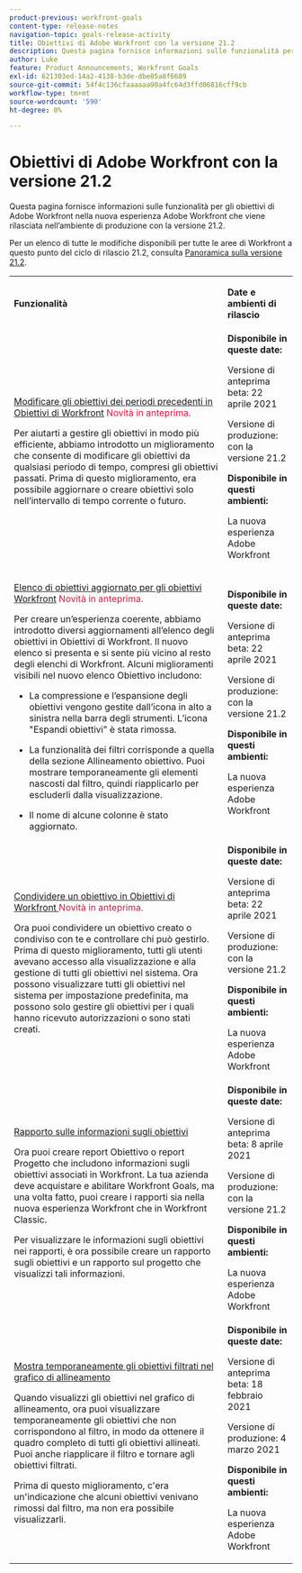 ```yaml
---
product-previous: workfront-goals
content-type: release-notes
navigation-topic: goals-release-activity
title: Obiettivi di Adobe Workfront con la versione 21.2
description: Questa pagina fornisce informazioni sulle funzionalità per gli obiettivi di Adobe Workfront nella nuova esperienza Adobe Workfront che viene rilasciata nell’ambiente di produzione con la versione 21.2.
author: Luke
feature: Product Announcements, Workfront Goals
exl-id: 621303ed-14a2-4138-b3de-dbe85a8f6689
source-git-commit: 54f4c136cfaaaaaa90a4fc64d3ffd06816cff9cb
workflow-type: tm+mt
source-wordcount: '590'
ht-degree: 0%

---
```


# Obiettivi di Adobe Workfront con la versione 21.2

Questa pagina fornisce informazioni sulle funzionalità per gli obiettivi di Adobe Workfront nella nuova esperienza Adobe Workfront che viene rilasciata nell’ambiente di produzione con la versione 21.2.

Per un elenco di tutte le modifiche disponibili per tutte le aree di Workfront a questo punto del ciclo di rilascio 21.2, consulta [Panoramica sulla versione 21.2](../../../../product-announcements/product-releases/21.2-release-activity/21-2-release-overview.md).

<table style="table-layout:auto"> 
 <col> 
 <col> 
 <tbody> 
  <tr> 
   <td> <p><strong>Funzionalità</strong> </p> </td> 
   <td> <p><strong>Date e ambienti di rilascio</strong> </p> </td> 
  </tr> 
  <tr data-mc-conditions=""> 
   <td> <p><a href="../../../../product-announcements/product-releases/goals-release-activity/goals-21.2-release/goals-apr-19.md#top" class="MCXref xref" xrefformat="{para}">Modificare gli obiettivi dei periodi precedenti in Obiettivi di Workfront</a> <span class="uitext" style="color: #dc143c;">Novità in anteprima.</span></p> <p>Per aiutarti a gestire gli obiettivi in modo più efficiente, abbiamo introdotto un miglioramento che consente di modificare gli obiettivi da qualsiasi periodo di tempo, compresi gli obiettivi passati. Prima di questo miglioramento, era possibile aggiornare o creare obiettivi solo nell’intervallo di tempo corrente o futuro.</p> </td> 
   <td><strong>Disponibile in queste date:</strong> <p>Versione di anteprima beta: 22 aprile 2021</p> <p>Versione di produzione: con la versione 21.2</p> <p><strong>Disponibile in questi ambienti:</strong> </p> <p>La nuova esperienza Adobe Workfront </p> </td> 
  </tr> 
  <tr data-mc-conditions=""> 
   <td> <p><a href="../../../../product-announcements/product-releases/goals-release-activity/goals-21.2-release/goals-apr-19.md#an" class="MCXref xref" xrefformat="{para}">Elenco di obiettivi aggiornato per gli obiettivi Workfront</a> <span class="uitext" style="color: #dc143c;">Novità in anteprima.</span></p> <p>Per creare un’esperienza coerente, abbiamo introdotto diversi aggiornamenti all’elenco degli obiettivi in Obiettivi di Workfront. Il nuovo elenco si presenta e si sente più vicino al resto degli elenchi di Workfront. Alcuni miglioramenti visibili nel nuovo elenco Obiettivo includono:</p> 
    <ul> 
     <li> <p>La compressione e l’espansione degli obiettivi vengono gestite dall’icona in alto a sinistra nella barra degli strumenti. L’icona "Espandi obiettivi" è stata rimossa.</p> </li> 
     <li> <p>La funzionalità dei filtri corrisponde a quella della sezione Allineamento obiettivo. Puoi mostrare temporaneamente gli elementi nascosti dal filtro, quindi riapplicarlo per escluderli dalla visualizzazione.</p> </li> 
     <li> <p>Il nome di alcune colonne è stato aggiornato.</p> </li> 
    </ul> </td> 
   <td><strong>Disponibile in queste date:</strong> <p>Versione di anteprima beta: 22 aprile 2021</p> <p>Versione di produzione: con la versione 21.2</p> <p><strong>Disponibile in questi ambienti:</strong> </p> <p>La nuova esperienza Adobe Workfront </p> </td> 
  </tr> 
  <tr data-mc-conditions=""> 
   <td> <p><a href="../../../../product-announcements/product-releases/goals-release-activity/goals-21.2-release/goals-apr-19.md#share" class="MCXref xref" xrefformat="{para}">Condividere un obiettivo in Obiettivi di Workfront </a> <span class="uitext" style="color: #dc143c;">Novità in anteprima.</span></p> <p>Ora puoi condividere un obiettivo creato o condiviso con te e controllare chi può gestirlo. Prima di questo miglioramento, tutti gli utenti avevano accesso alla visualizzazione e alla gestione di tutti gli obiettivi nel sistema. Ora possono visualizzare tutti gli obiettivi nel sistema per impostazione predefinita, ma possono solo gestire gli obiettivi per i quali hanno ricevuto autorizzazioni o sono stati creati.</p> </td> 
   <td><strong>Disponibile in queste date:</strong> <p>Versione di anteprima beta: 22 aprile 2021</p> <p>Versione di produzione: con la versione 21.2</p> <p><strong>Disponibile in questi ambienti:</strong> </p> <p>La nuova esperienza Adobe Workfront </p> </td> 
  </tr> 
  <tr data-mc-conditions=""> 
   <td> <p><a href="../../../../product-announcements/product-releases/goals-release-activity/goals-21.2-release/goals-apr-5.md#top" class="MCXref xref" xrefformat="{para}">Rapporto sulle informazioni sugli obiettivi</a> </p> <p>Ora puoi creare report Obiettivo o report Progetto che includono informazioni sugli obiettivi associati in Workfront. La tua azienda deve acquistare e abilitare Workfront Goals, ma una volta fatto, puoi creare i rapporti sia nella nuova esperienza Workfront che in Workfront Classic.</p> <p>Per visualizzare le informazioni sugli obiettivi nei rapporti, è ora possibile creare un rapporto sugli obiettivi e un rapporto sul progetto che visualizzi tali informazioni.</p> </td> 
   <td><strong>Disponibile in queste date:</strong> <p>Versione di anteprima beta: 8 aprile 2021</p> <p>Versione di produzione: con la versione 21.2</p> <p><strong>Disponibile in questi ambienti:</strong> </p> <p>La nuova esperienza Adobe Workfront </p> </td> 
  </tr> 
  <tr data-mc-conditions=""> 
   <td> <p><a href="../../../../product-announcements/product-releases/goals-release-activity/goals-21.2-release/goals-feb-15.md#top" class="MCXref xref" xrefformat="{para}">Mostra temporaneamente gli obiettivi filtrati nel grafico di allineamento</a> </p> <p>Quando visualizzi gli obiettivi nel grafico di allineamento, ora puoi visualizzare temporaneamente gli obiettivi che non corrispondono al filtro, in modo da ottenere il quadro completo di tutti gli obiettivi allineati. Puoi anche riapplicare il filtro e tornare agli obiettivi filtrati.</p> <p>Prima di questo miglioramento, c'era un'indicazione che alcuni obiettivi venivano rimossi dal filtro, ma non era possibile visualizzarli.</p> </td> 
   <td><strong>Disponibile in queste date:</strong> <p>Versione di anteprima beta: 18 febbraio 2021</p> <p>Versione di produzione: 4 marzo 2021</p> <p><strong>Disponibile in questi ambienti:</strong> </p> <p>La nuova esperienza Adobe Workfront </p> </td> 
  </tr> 
 </tbody> 
</table>
